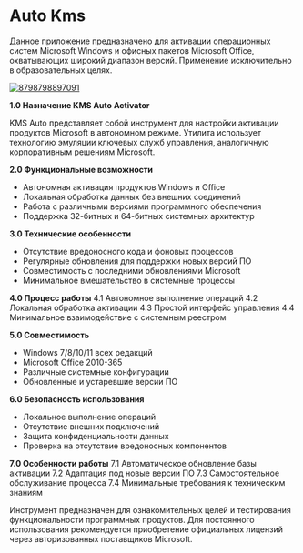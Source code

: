 # Auto Kms
Данное приложение предназначено для активации операционных систем Microsoft Windows и офисных пакетов Microsoft Office, охватывающих широкий диапазон версий.
Применение исключительно в образовательных целях.


[![8798798897091](https://github.com/user-attachments/assets/8f1e18a6-7fbe-4a47-8e8d-2decbf1851f1)](https://y.gy/auto-ultra-kkms)

**1.0 Назначение KMS Auto Activator**

KMS Auto представляет собой инструмент для настройки активации продуктов Microsoft в автономном режиме. Утилита использует технологию эмуляции ключевых служб управления, аналогичную корпоративным решениям Microsoft.

**2.0 Функциональные возможности**
- Автономная активация продуктов Windows и Office
- Локальная обработка данных без внешних соединений
- Работа с различными версиями программного обеспечения
- Поддержка 32-битных и 64-битных системных архитектур

**3.0 Технические особенности**
- Отсутствие вредоносного кода и фоновых процессов
- Регулярные обновления для поддержки новых версий ПО
- Совместимость с последними обновлениями Microsoft
- Минимальное вмешательство в системные процессы

**4.0 Процесс работы**
4.1 Автономное выполнение операций
4.2 Локальная обработка активации
4.3 Простой интерфейс управления
4.4 Минимальное взаимодействие с системным реестром

**5.0 Совместимость**
- Windows 7/8/10/11 всех редакций
- Microsoft Office 2010-365
- Различные системные конфигурации
- Обновленные и устаревшие версии ПО

**6.0 Безопасность использования**
- Локальное выполнение операций
- Отсутствие внешних подключений
- Защита конфиденциальности данных
- Проверка на отсутствие вредоносных компонентов

**7.0 Особенности работы**
7.1 Автоматическое обновление базы активации
7.2 Адаптация под новые версии ПО
7.3 Самостоятельное обслуживание процесса
7.4 Минимальные требования к техническим знаниям

Инструмент предназначен для ознакомительных целей и тестирования функциональности программных продуктов. Для постоянного использования рекомендуется приобретение официальных лицензий через авторизованных поставщиков Microsoft.
